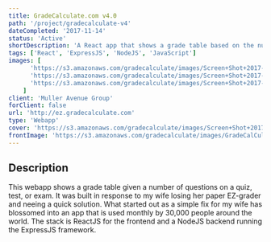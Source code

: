 ```yaml
---
title: GradeCalculate.com v4.0
path: '/project/gradecalculate-v4'
dateCompleted: '2017-11-14'
status: 'Active'
shortDescription: 'A React app that shows a grade table based on the number of questions on a quiz, test, or exam'
tags: ['React', 'ExpressJS', 'NodeJS', 'JavaScript']
images: [
      'https://s3.amazonaws.com/gradecalculate/images/Screen+Shot+2017-11-07+at+10.54.16+AM.png',
      'https://s3.amazonaws.com/gradecalculate/images/Screen+Shot+2017-11-07+at+10.54.32+AM.png',
      'https://s3.amazonaws.com/gradecalculate/images/Screen+Shot+2017-11-07+at+10.54.42+AM.png',
    ]
client: 'Muller Avenue Group'
forClient: false
url: 'http://ez.gradecalculate.com'
type: 'Webapp'
cover: 'https://s3.amazonaws.com/gradecalculate/images/Screen+Shot+2017-11-07+at+10.54.42+AM.png'
frontImage: 'https://s3.amazonaws.com/gradecalculate/images/GradeCalCulate+(1).png'
---
```


## Description

This webapp  shows a grade table  given a number of questions on a quiz, test, or exam. It was built in response to my wife losing her paper EZ-grader and neeing a quick solution. What started out as a simple fix for my wife has blossomed into an app that is used monthly by 30,000 people around the world.  The stack is ReactJS  for the frontend and a NodeJS backend running the ExpressJS framework.

